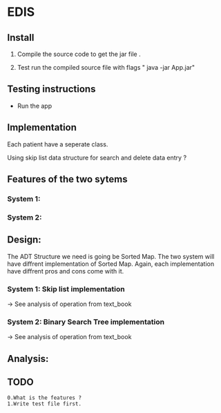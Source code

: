 # EDIS 


## Install 

1. Compile the source code to get the jar file .

2. Test run the compiled source file with flags " java -jar App.jar"

## Testing instructions  

* Run the app 

 
## Implementation  

Each patient have a seperate class.  

Using skip list data structure for search and delete data entry ?  

##  Features of the two sytems

### System 1: 

### System 2: 

## Design: 

The ADT Structure we need is going be Sorted Map.
The two system will have diffrent implementation of Sorted Map. 
Again, each implementation have diffrent pros and cons come with it.

### System 1: Skip list implementation 

-> See analysis of operation from text_book 

### System 2: Binary Search Tree implementation 

-> See analysis of operation from text_book 


## Analysis:  

## TODO 
    0.What is the features ?
    1.Write test file first.
